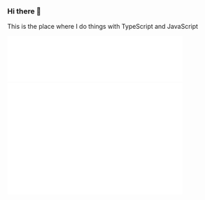 ### Hi there 👋

This is the place where I do things with TypeScript and JavaScript

<img src="/metrics.plugin.languages.svg" alt="Languages Metrics" width="400">
<img src="/metrics.plugin.leetcode.svg" alt="LeetCode Metrics" width="400">
